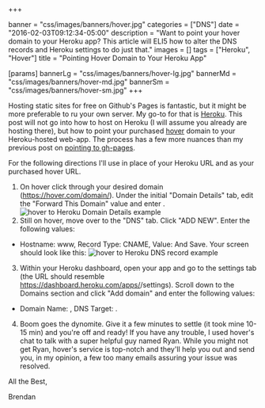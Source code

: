 +++

banner = "css/images/banners/hover.jpg"
categories = ["DNS"]
date = "2016-02-03T09:12:34-05:00"
description = "Want to point your hover domain to your Heroku app?  This article will ELI5 how to alter the DNS records and Heroku settings to do just that."
images = []
tags = ["Heroku", "Hover"]
title = "Pointing Hover Domain to Your Heroku App"

[params]
  bannerLg = "css/images/banners/hover-lg.jpg"
  bannerMd = "css/images/banners/hover-md.jpg"
  bannerSm = "css/images/banners/hover-sm.jpg"
+++

Hosting static sites for free on Github's Pages is fantastic, but it might be more preferable to ru your own server.  My go-to for that is [Heroku](https://www.heroku.com/).  This post will not go into how to host on Heroku (I will assume you already are hosting there), but how to point your purchased [hover](hover.com) domain to your Heroku-hosted web-app.<!--more-->  The process has a few more nuances than my previous post on [pointing to gh-pages](/blog/pointing-hover-domain-to-github-pages/).

For the following directions I'll use <your-Heroku-URL> in place of your Heroku URL and <your-hover-URL> as your purchased hover URL.

1. On hover click through your desired domain (https://hover.com/domain/<your-hover-URL>).  Under the initial "Domain Details" tab, edit the "Forward This Domain" value and enter <your-Heroku-URL>.
  ![hover to Heroku Domain Details example](/css/images/hover-to-heroku-domain-details.jpg)
2. Still on hover, move over to the "DNS" tab.  Click "ADD NEW".  Enter the following values:
  * Hostname: www, Record Type: CNAME, Value: <your-Heroku-URL>
  And Save.  Your screen should look like this:
  ![hover to Heroku DNS record example](/css/images/hover-to-heroku-dns-records.jpg)
3. Within your Heroku dashboard, open your app and go to the settings tab (the URL should resemble https://dashboard.heroku.com/apps/<your-Heroku-URL>/settings).  Scroll down to the Domains section and click "Add domain" and enter the following values:
  * Domain Name: <your-hover-URL>, DNS Target: <your-Heroku-URL>.
4. Boom goes the dynomite.  Give it a few minutes to settle (it took mine 10-15 min) and you're off and ready!  If you have any trouble, I used hover's chat to talk with a super helpful guy named Ryan.  While you might not get Ryan, hover's service is top-notch and they'll help you out and send you, in my opinion, a few too many emails assuring your issue was resolved.

All the Best,

Brendan
